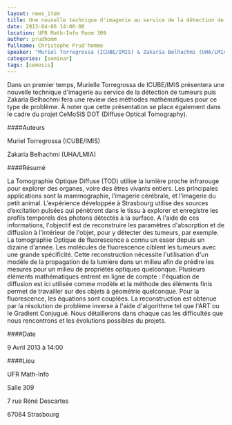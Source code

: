 ```yaml
---
layout: news_item
title: Une nouvelle technique d'imagerie au service de la détection de tumeurs
date: 2013-04-06 14:00:00
location: UFR Math-Info Room 309
author: prudhomm
fullname: Christophe Prud'homme
speaker: "Muriel Torregrossa (ICUBE/IMIS) & Zakaria Belhachmi (UHA/LMIA)"
categories: [seminar]
tags: [cemosis]
---
```


Dans un premier temps, Murielle Torregrossa de ICUBE/IMIS présentera  une nouvelle technique d'imagerie au service de la détection de tumeurs puis Zakaria Belhachmi fera une review des méthodes mathématiques pour ce type de problème. À  noter que cette présentation se place également dans le cadre du projet CeMoSiS DOT (Diffuse Optical Tomography).


####Auteurs

Muriel Torregrossa (ICUBE/IMIS)

Zakaria Belhachmi (UHA/LMIA)


####Résumé

La Tomographie Optique Diffuse (TOD) utilise la lumière proche infrarouge pour explorer des organes, voire des êtres vivants entiers. Les principales applications sont la mammographie, l’imagerie cérébrale, et l’imagerie du petit animal. L'expérience développée à Strasbourg utilise des sources d’excitation pulsées qui pénètrent dans le tissu à explorer et enregistre les profils temporels des photons détectés à la surface. A l'aide de ces informations, l'objectif est de reconstruire les paramètres d'absorption et de diffusion à l'intérieur de l'objet, pour y détecter des tumeurs, par exemple. La tomographie Optique de fluorescence a connu un essor depuis un dizaine d'année. Les molécules de fluorescence ciblent les tumeurs avec une grande spécificité. Cette reconstruction nécessite l'utilisation d'un modèle de la propagation de la lumière dans un milieu afin de prédire les mesures pour un milieu de propriétés optiques quelconque. Plusieurs éléments mathématiques entrent en ligne de compte : l'équation de diffusion est ici utilisée comme modèle et la méthode des éléments finis permet de travailler sur des objets à géométrie quelconque. Pour la fluorescence, les équations sont couplées. La reconstruction est obtenue par la résolution de problème inverse à l'aide d'algorithme tel que l'ART ou le Gradient Conjugué. Nous détaillerons dans chaque cas les difficultés que nous rencontrons et les évolutions possibles du projets.


####Date 

9 Avril 2013 à 14:00

####Lieu

UFR Math-Info

Salle 309 

7 rue Réné Descartes

67084 Strasbourg
